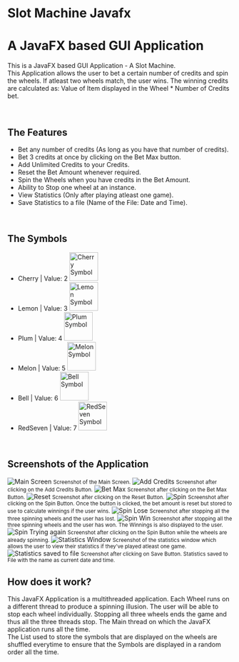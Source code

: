# Slot Machine Javafx
<h1>A JavaFX based GUI Application</h1>
<p>
This is a JavaFX based GUI Application - A Slot Machine. <br />
This Application allows the user to bet a certain number of credits and spin the wheels. If atleast two wheels
match, the user wins. The winning credits are calculated as: Value of Item displayed in the Wheel * Number of Credits bet. <br>
</p>

<br>

<h2>The Features</h2>
<ul>
    <li> Bet any number of credits (As long as you have that number of credits). </li>
    <li> Bet 3 credits at once by clicking on the Bet Max button. </li>
    <li> Add Unlimited Credits to your Credits. </li>
    <li> Reset the Bet Amount whenever required. </li>
    <li> Spin the Wheels when you have credits in the Bet Amount. </li>
    <li> Ability to Stop one wheel at an instance. </li>
    <li> View Statistics (Only after playing atleast one game). </li>
    <li> Save Statistics to a file (Name of the File: Date and Time). </li>
</ul>

<br>

<h2>The Symbols</h2>
<ul>
    <li> 
        Cherry | Value: 2 
        <img src='https://raw.githubusercontent.com/minojsos/slot-machine-javafx/master/images/cherry.png' width='64' alt='Cherry Symbol'>
    </li>
    <li> 
        Lemon | Value: 3 
        <img src='https://raw.githubusercontent.com/minojsos/slot-machine-javafx/master/images/lemon.png' width='64' alt='Lemon Symbol'>
    </li>
    <li> 
        Plum | Value: 4 
        <img src='https://raw.githubusercontent.com/minojsos/slot-machine-javafx/master/images/plum.png' width='64' alt='Plum Symbol'>
    </li>
    <li> 
        Melon | Value: 5 
        <img src='https://raw.githubusercontent.com/minojsos/slot-machine-javafx/master/images/melon.png' width='64' alt='Melon Symbol'>
    </li>
    <li> 
        Bell | Value: 6 
        <img src='https://raw.githubusercontent.com/minojsos/slot-machine-javafx/master/images/bell.png' width='64' alt='Bell Symbol'>
    </li>
    <li> 
        RedSeven | Value: 7 
        <img src='https://raw.githubusercontent.com/minojsos/slot-machine-javafx/master/images/redseven.png' width='64' alt='RedSeven Symbol'>
    </li>
</ul>

<br>

<h2>Screenshots of the Application</h2>

<img src='https://raw.githubusercontent.com/minojsos/slot-machine-javafx/master/images/Image_1.png' alt='Main Screen'>
<small>Screenshot of the Main Screen.</small>

<img src='https://raw.githubusercontent.com/minojsos/slot-machine-javafx/master/images/Image_1_ADD_CREDIT_2.png' alt='Add Credits'>
<small>Screenshot after clicking on the Add Credits Button.</small>

<img src='https://raw.githubusercontent.com/minojsos/slot-machine-javafx/master/images/Image_1_BET_MAX.png' alt='Bet Max'>
<small>Screenshot after clicking on the Bet Max Button.</small>

<img src='https://raw.githubusercontent.com/minojsos/slot-machine-javafx/master/images/Image_1_RESET.png' alt='Reset'>
<small>Screenshot after clicking on the Reset Button.</small>

<img src='https://raw.githubusercontent.com/minojsos/slot-machine-javafx/master/images/Image_1_SPIN.png' alt='Spin'>
<small>Screenshot after clicking on the Spin Button. Once the button is clicked, the bet amount is reset but stored to use to calculate winnings if the user wins.</small>

<img src='https://raw.githubusercontent.com/minojsos/slot-machine-javafx/master/images/Image_1_SPIN_LOSE.png' alt='Spin Lose'>
<small>Screenshot after stopping all the three spinning wheels and the user has lost.</small>

<img src='https://raw.githubusercontent.com/minojsos/slot-machine-javafx/master/images/Image_1_SPIN_WIN.png' alt='Spin Win'>
<small>Screenshot after stopping all the three spinning wheels and the user has won. The Winnings is also displayed to the user.</small>

<img src='https://raw.githubusercontent.com/minojsos/slot-machine-javafx/master/images/Image_1_TRYING.png' alt='Spin Trying again'>
<small>Screenshot after clicking on the Spin Button while the wheels are already spinning.</small>

<img src='https://raw.githubusercontent.com/minojsos/slot-machine-javafx/master/images/Image_1_STATS.png' alt='Statistics Window'>
<small>Screenshot of the statistics window which allows the user to view their statistics if they've played atleast one game.</small>

<img src='https://raw.githubusercontent.com/minojsos/slot-machine-javafx/master/images/Image_1_STATS_SAVED_TO_FILE.png' alt='Statistics saved to file'>
<small>Screenshot after clicking on Save Button. Statistics saved to File with the name as current date and time.</small>

<br>

<h2>How does it work?</h2>

<p>
This JavaFX Application is a multithreaded application. Each Wheel runs on a different thread to produce a spinning illusion. The user will be able to stop each wheel individually. Stopping all three wheels ends the game and thus all the three threads stop. The Main thread on which the JavaFX application runs all the time. <br />
The List used to store the symbols that are displayed on the wheels are shuffled everytime to ensure that the Symbols are
displayed in a random order all the time. <br />
</p>
